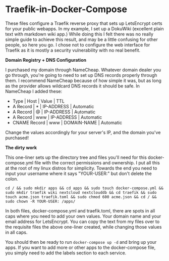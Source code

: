 # Traefik-in-Docker-Compose

These files configure a Traefik reverse proxy that sets up LetsEncrypt certs for your public webapps. In my example, I set up a DokuWiki (excellent plain text with markdown wiki app.) While doing this I felt there was no really simple guide to achieve this result, and may be a little confusing for other people, so here you go. I chose not to configure the web interface for Traefik as it is mostly a security vulnerability with no real benefit.

**Domain Registry + DNS Configuration**

I purchased my domain through NameCheap. Whatever domain dealer you go through, you're going to need to set up DNS records properly through them. I recommend NameCheap because of how simple it was, but as long as the provider allows wildcard DNS records it should be safe. In NameCheap I added these:

 - Type | Host | Value | TTL
 - A Record | * | IP-ADDRESS | Automatic
 - A Record | @ | IP-ADDRESS | Automatic
 - A Record | www | IP-ADDRESS | Automatic
 - CNAME Record | www | DOMAIN-NAME | Automatic
 
 Change the values accordingly for your server's IP, and the domain you've purchased!

**The dirty work**

This one-liner sets up the directory tree and files you'll need for this docker-compose.yml file with the correct permissions and ownership. I put all this at the root of my linux distros for simplicity. Towards the end you need to input your username where it says "YOUR-USER:" but don't delete the colon.

`cd / && sudo mkdir apps && cd apps && sudo touch docker-compose.yml && sudo mkdir traefik wiki nextcloud nextclouddb && cd traefik && sudo touch acme.json traefik.toml && sudo chmod 600 acme.json && cd / && sudo chown -R YOUR-USER: /apps/`

In both files, docker-compose.yml and traefik.toml, there are spots in all caps where you need to add your own values. Your domain name and your email address for LetsEncrypt. You can copy the text from my files over to the requisite files the above one-liner created, while changing those values in all caps.

You should then be ready to run `docker-compose up -d` and bring up your apps. If you want to add more or other apps to the docker-compose file, you simply need to add the labels section to each service.
